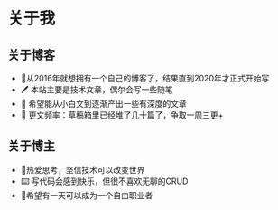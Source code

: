 

# 关于我

## 关于博客

- :book:从2016年就想拥有一个自己的博客了，结果直到2020年才正式开始写
- :pen: 本站主要是技术文章，偶尔会写一些随笔
- :notebook: 希望能从小白文到逐渐产出一些有深度的文章
- :ocean:  更文频率：草稿箱里已经堆了几十篇了，争取一周三更+ 

## 关于博主

- :thinking:热爱思考，坚信技术可以改变世界
- :keyboard: 写代码会感到快乐，但很不喜欢无聊的CRUD
- :helicopter:希望有一天可以成为一个自由职业者

